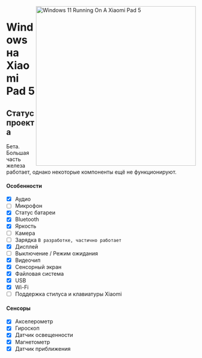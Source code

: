﻿<img align="right" src="https://raw.githubusercontent.com/erdilS/Port-Windows-11-Xiaomi-Pad-5/main/nabu.png" width="425" alt="Windows 11 Running On A Xiaomi Pad 5">

# Windows на Xiaomi Pad 5

## Статус проекта

Бета. Большая часть железа работает, однако некоторые компоненты ещё не функционируют.

#### Особенности

- [X] Аудио
- [ ] Микрофон
- [X] Статус батареи
- [X] Bluetooth
- [X] Яркость
- [ ] Камера
- [ ] Зарядка ``В разработке, частично работает``
- [X] Дисплей
- [ ] Выключение / Режим ожидания
- [X] Видеочип
- [X] Сенсорный экран
- [X] Файловая система
- [X] USB
- [X] Wi-Fi
- [ ] Поддержка стилуса и клавиатуры Xiaomi

#### Сенсоры

- [X] Акселерометр
- [X] Гироскоп
- [X] Датчик освещенности
- [X] Магнетометр
- [X] Датчик приближения
